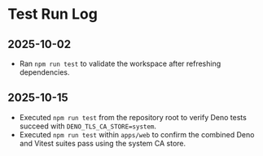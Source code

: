# Test Run Log

## 2025-10-02

- Ran `npm run test` to validate the workspace after refreshing dependencies.

## 2025-10-15

- Executed `npm run test` from the repository root to verify Deno tests succeed
  with `DENO_TLS_CA_STORE=system`.
- Executed `npm run test` within `apps/web` to confirm the combined Deno and
  Vitest suites pass using the system CA store.

